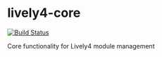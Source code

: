 # lively4-core

[![Build Status](https://travis-ci.org/onsetsu/lively4-core.svg?branch=master)](https://travis-ci.org/onsetsu/lively4-core)

Core functionality for Lively4 module management
